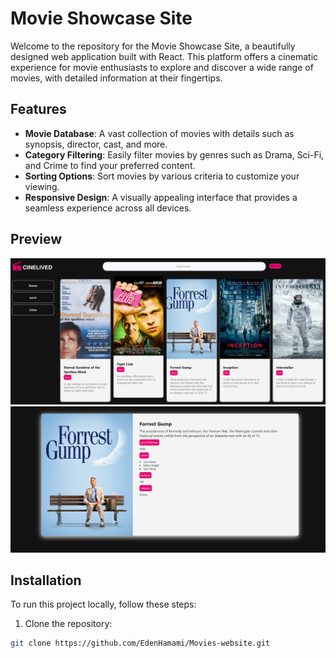 # Movie Showcase Site

Welcome to the repository for the Movie Showcase Site, a beautifully designed web application built with React. This platform offers a cinematic experience for movie enthusiasts to explore and discover a wide range of movies, with detailed information at their fingertips.

## Features

- **Movie Database**: A vast collection of movies with details such as synopsis, director, cast, and more.
- **Category Filtering**: Easily filter movies by genres such as Drama, Sci-Fi, and Crime to find your preferred content.
- **Sorting Options**: Sort movies by various criteria to customize your viewing.
- **Responsive Design**: A visually appealing interface that provides a seamless experience across all devices.

## Preview

![Movie Showcase Site](https://github.com/EdenHamami/Movies-website/blob/main/screenshots/HomePage.png?raw=true)
![Detailed Movie View](https://github.com/EdenHamami/Movies-website/blob/main/screenshots/MoviePage.png?raw=true)



## Installation

To run this project locally, follow these steps:

1. Clone the repository:
```bash
git clone https://github.com/EdenHamami/Movies-website.git
